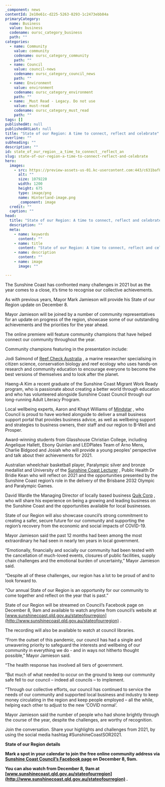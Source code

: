 ```yaml
---
_component: news
contentId: 2e10e61c-d225-5263-8293-1c2473ebb84a
primaryCategory:
  name: Business
  value: business
  codename: oursc_category_business
  path: ""
categories:
  - name: Community
    value: community
    codename: oursc_category_community
    path: ""
  - name: Council
    value: council-news
    codename: oursc_category_council_news
    path: ""
  - name: Environment
    value: environment
    codename: oursc_category_environment
    path: ""
  - name: _Must Read - Legacy. Do not use
    value: must-read
    codename: oursc_category_must_read
    path: ""
tags: []
publishedAt: null
publishedAtLast: null
title: "State of our Region: A time to connect, reflect and celebrate"
overline: ""
subheading: ""
description: ""
id: state_of_our_region__a_time_to_connect__reflect_an
slug: state-of-our-region-a-time-to-connect-reflect-and-celebrate
hero:
  images:
    - src: https://preview-assets-us-01.kc-usercontent.com:443/c631baf8-1b46-001f-580c-d0001b68b4a8/c89ad9f0-0128-41a2-8465-3d7be2a0504d/Hinterland-image.png
      alt: ""
      size: 1079220
      width: 1200
      height: 675
      type: image/png
      name: Hinterland-image.png
      _component: image
  credit: ""
  caption: ""
head:
  title: "State of our Region: A time to connect, reflect and celebrate"
  description: ""
  meta:
    - name: keywords
      content: ""
    - name: title
      content: "State of our Region: A time to connect, reflect and celebrate"
    - name: description
      content: ""
    - name: image
      image: ""

---
```

The Sunshine Coast has confronted many challenges in 2021 but as the year comes to a close, it’s time to recognise our collective achievements.

As with previous years, Mayor Mark Jamieson will provide his State of our Region update on December 8.

Mayor Jamieson will be joined by a number of community representatives for an update on progress of the region, showcase some of our outstanding achievements and the priorities for the year ahead.

The online premiere will feature community champions that have helped connect our community throughout the year.

Community champions featuring in the presentation include:

Jodi Salmond of [Reef Check Australia](https://www.reefcheckaustralia.org/jodi_salmond)
, a marine researcher specialising in citizen science, conservation biology and reef ecology who uses hands-on research and community education to encourage everyone to become the best versions of themselves and to look after the planet.

Haeng-A Kim a recent graduate of the Sunshine Coast Migrant Work Ready program, who is passionate about creating a better world through education and who has volunteered alongside Sunshine Coast Council through our long-running Adult Literacy Program.

Local wellbeing experts, Aaron and Khayt Williams of [Mindstar](https://www.mindstar.com.au/about)
, who Council is proud to have worked alongside to deliver a small business support portal that provides business advice, as well as wellbeing support and strategies to business owners, their staff and our region to B-Well and Prosper.

Award-winning students from Glasshouse Christian College, including Angelique Hallett, Ebony Quinlan and LEDPlates Team of Arno Mens, Charlie Bidgood and Josiah who will provide a young peoples’ perspective and talk about their achievements for 2021.

Australian wheelchair basketball player, Paralympic silver and bronze medallist and University of the [Sunshine Coast Lecturer](https://www.usc.edu.au/staff/dr-bridie-kean)
, Public Health Dr Bridie Kean who will reflect on 2021 and the opportunities presented by the Sunshine Coast region’s role in the delivery of the Brisbane 2032 Olympic and Paralympic Games.

David Wardle the Managing Director of locally based business [Quik Corp](https://quikcorp.com.au/about-us/)
, who will share his experience on being a growing and leading business on the Sunshine Coast and the opportunities available for local businesses.

State of our Region will also showcase council’s strong commitment to creating a safer, secure future for our community and supporting the region’s recovery from the economic and social impacts of COVID-19. 

Mayor Jamieson said the past 12 months had been among the most extraordinary he had seen in nearly ten years in local government.

“Emotionally, financially and socially our community had been tested with the cancellation of much-loved events, closures of public facilities, supply chain challenges and the emotional burden of uncertainty,” Mayor Jamieson said.

“Despite all of these challenges, our region has a lot to be proud of and to look forward to.

“Our annual State of our Region is an opportunity for our community to come together and reflect on the year that is past.”

State of our Region will be streamed on Council’s Facebook page on December 8, 9am and available to watch anytime from council’s website at [www.sunshinecoast.qld.gov.au/stateofourregion](http://www.sunshinecoast.qld.gov.au/stateofourregion)
.

The recording will also be available to watch at council libraries. 

“From the outset of this pandemic, our council has had a single and unwavering priority to safeguard the interests and wellbeing of our community in everything we do - and in ways not hitherto thought possible,” Mayor Jamieson said.

“The health response has involved all tiers of government.

“But much of what needed to occur on the ground to keep our community safe fell to our council – indeed all councils – to implement.

“Through our collective efforts, our council has continued to service the needs of our community and supported local business and industry to keep money circulating in the region and keep people employed – all the while, helping each other to adjust to the new ‘COVID normal’.

Mayor Jamieson said the number of people who had shone brightly through the course of the year, despite the challenges, are worthy of recognition.

Join the conversation. Share your highlights and challenges from 2021, by using the social media hashtag #SunshineCoastSOR2021.

**State of our Region details**

**Mark a spot in your calendar to join the free online community address via [Sunshine Coast Council’s Facebook page](https://www.facebook.com/SunshineCoastCouncil)
&#x20;on December 8, 9am.**

**You can also watch from December 8, 9am at [www.sunshinecoast.qld.gov.au/stateofourregion](http://www.sunshinecoast.qld.gov.au/stateofourregion)
.**
